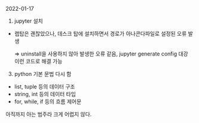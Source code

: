2022-01-17

1. jupyter 설치

- 랩탑은 괜찮았으나, 데스크 탑에 설치하면서 경로가 아나콘다파일로 설정된 오류 발생

  => uninstall을 사용하지 않아 발생한 오류 같음, jupyter generate config 대강 이런 코드로 해결 가능



3. python 기본 문법 다시 함

- list, tuple 등의 데이터 구조
- string, int 등의 데이터 타입
- for, while, if 등의 흐름 제어문

 

아직까지 아는 범주라 크게 어렵지 않다.

